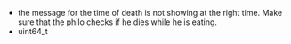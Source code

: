 - the message for the time of death is not showing at the right time. Make sure that the philo checks if he dies while he is eating.
- uint64_t
